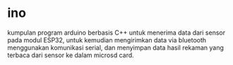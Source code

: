 # ino

kumpulan program arduino berbasis C++ untuk menerima data dari sensor pada modul ESP32, untuk kemudian mengirimkan data via bluetooth menggunakan komunikasi serial, dan menyimpan data hasil rekaman yang terbaca dari sensor ke dalam microsd card.
